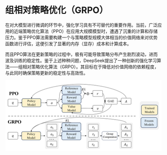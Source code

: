 # 组相对策略优化（GRPO）

在对大模型进行微调的环节中，强化学习具有不可替代的重要作用。当前，广泛应用的近端策略优化算法（PPO）在应用大规模模型时，遭遇了沉重的计算和存储压力。鉴于PPO算法需要构建一个与策略模型规模大体相当的价值网络来对优势函数进行评估，这便引发了显著的内存（显存）成本和计算成本。

而且PPO算法在更新策略的过程中，极有可能导致策略分布产生剧烈波动，进而波及训练的稳定性。鉴于上述种种问题，DeepSeek提出了一种创新的强化学习算法——组相对策略优化算法（GRPO）。其目标在于降低对价值网络的依赖程度，与此同时确保策略更新的稳定性与高效性。

![img](assets/v2-88f04c9c365012f4c053aab965084216_1440w.jpg)